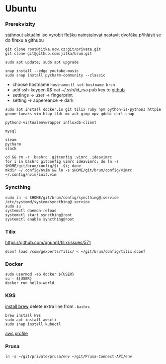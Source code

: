 # Ubuntu

### Prerekvizity
stáhnout aktuální iso
vyrobit flešku
nainstalovat
nastavit dvořáka
přihlásit se do firexu a githubu


```
git clone root@jitka.ucw.cz:git/private.git
git clone git@github.com:jitka/brum.git
```

```
sudo apt update; sudo apt upgrade
```
```
snap install --edge youtube-music
sudo snap install pycharm-community --classic
```
* choose hostname ```hostnamectl set-hostname kren```
* add ssh-keygen && cat ~/.ssh/id_rsa.pub key to [github](https://github.com/settings/ssh/new)
* settings -> user -> fingerprint
* setting -> appereance -> dark

```
sudo apt install docker.io git tilix ruby npm python-is-python3 httpie gnome-tweaks vim htop tldr mc ack gimp mpv gdebi curl snap

python3-virtualenvwrapper influxdb-client

mysql

steam
pycharm
slack
```

```
cd && rm -r .bashrc .gitconfig .vimrc .ideavimrc
for i in bashrc gitconfig vimrc ideavimrc; do ln -s $HOME/git/brum/config/$i .$i; done
mkdir ~/.config/nvim && ln -s $HOME/git/brum/config/vimrc ~/.config/nvim/init.vim
```

### Syncthing
```
sudo ln -s $HOME/git/brum/config/syncthing@.service /etc/systemd/system/syncthing@.service
sudo su
systemctl daemon-reload
systemctl start syncthing@root
systemctl enable syncthing@root
```

### Tilix

https://github.com/gnunn1/tilix/issues/571

```
dconf load /com/gexperts/Tilix/ < ~/git/brum/config/tilix.dconf
```

### Docker

```
sudo usermod -aG docker ${USER}
su - ${USER}
docker run hello-world
```

### K9S
[install brew](https://linux.how2shout.com/how-to-install-brew-ubuntu-20-04-lts-linux/)
delete extra line from `.bashrc`
```
brew install k9s
sudo apt install awscli
sudo snap install kubectl
```
[aws profile](https://docs.aws.amazon.com/eks/latest/userguide/create-kubeconfig.html)


### Prusa
```
ln -s ~/git/private/prusa/env ~/git/Prusa-Connect-API/env
```

